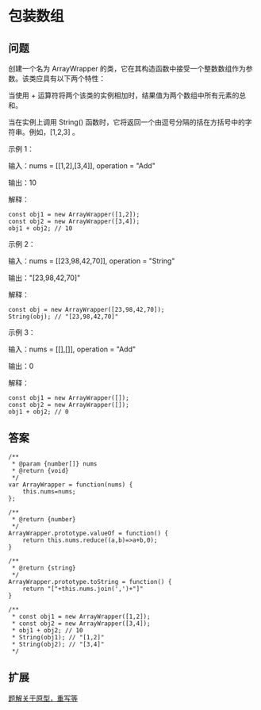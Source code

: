 # 包装数组

## 问题
创建一个名为 ArrayWrapper 的类，它在其构造函数中接受一个整数数组作为参数。该类应具有以下两个特性：

当使用 + 运算符将两个该类的实例相加时，结果值为两个数组中所有元素的总和。

当在实例上调用 String() 函数时，它将返回一个由逗号分隔的括在方括号中的字符串。例如，[1,2,3] 。

示例 1：

输入：nums = [[1,2],[3,4]], operation = "Add"

输出：10

解释：
```
const obj1 = new ArrayWrapper([1,2]);
const obj2 = new ArrayWrapper([3,4]);
obj1 + obj2; // 10
```
示例 2：

输入：nums = [[23,98,42,70]], operation = "String"

输出："[23,98,42,70]"

解释：
```
const obj = new ArrayWrapper([23,98,42,70]);
String(obj); // "[23,98,42,70]"
```
示例 3：

输入：nums = [[],[]], operation = "Add"

输出：0

解释：
```
const obj1 = new ArrayWrapper([]);
const obj2 = new ArrayWrapper([]);
obj1 + obj2; // 0
```
## 答案
```
/**
 * @param {number[]} nums
 * @return {void}
 */
var ArrayWrapper = function(nums) {
    this.nums=nums;
};

/**
 * @return {number}
 */
ArrayWrapper.prototype.valueOf = function() {
    return this.nums.reduce((a,b)=>a+b,0);
}

/**
 * @return {string}
 */
ArrayWrapper.prototype.toString = function() {
    return "["+this.nums.join(',')+"]"
}

/**
 * const obj1 = new ArrayWrapper([1,2]);
 * const obj2 = new ArrayWrapper([3,4]);
 * obj1 + obj2; // 10
 * String(obj1); // "[1,2]"
 * String(obj2); // "[3,4]"
 */
```
## 扩展

[题解关于原型，重写等](https://leetcode.cn/problems/array-wrapper/solutions/2507483/bao-zhuang-shu-zu-by-leetcode-solution-40od)